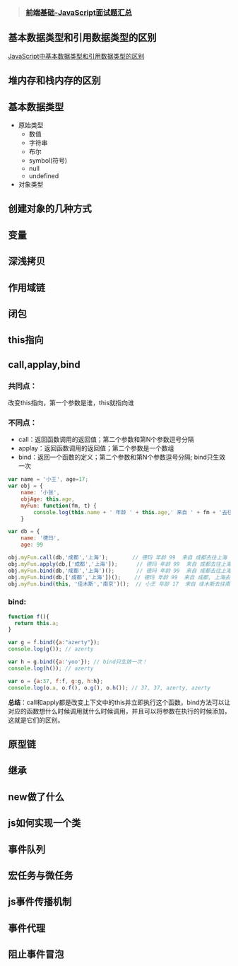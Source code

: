 >  ### [前端基础-JavaScript面试题汇总](https://www.jianshu.com/p/7e71c123b2eb)
 
## 基本数据类型和引用数据类型的区别
[JavaScript中基本数据类型和引用数据类型的区别](https://www.cnblogs.com/cxying93/p/6106469.html)

## 堆内存和栈内存的区别
## 基本数据类型
+ 原始类型
    - 数值
    - 字符串
    - 布尔
    - symbol(符号)
    - null
    - undefined
+ 对象类型
## 创建对象的几种方式

## 变量

## 深浅拷贝

## 作用域链

## 闭包

## this指向

## call,applay,bind
### 共同点：
改变this指向，第一个参数是谁，this就指向谁
### 不同点：
+ call：返回函数调用的返回值；第二个参数和第N个参数逗号分隔
+ applay：返回函数调用的返回值；第二个参数是一个数组
+ bind：返回一个函数的定义；第二个参数和第N个参数逗号分隔; bind只生效一次
```js
var name = '小王', age=17;
var obj = {
    name: '小张',
    objAge: this.age,
    myFun: function(fm, t) {
        console.log(this.name + ' 年龄 ' + this.age,' 来自 ' + fm + '去往' + t);
    }

var db = {
    name: '德玛',
    age: 99

obj.myFun.call(db,'成都','上海');　　　　 // 德玛 年龄 99  来自 成都去往上海
obj.myFun.apply(db,['成都','上海']);      // 德玛 年龄 99  来自 成都去往上海  
obj.myFun.bind(db,'成都','上海')();       // 德玛 年龄 99  来自 成都去往上海
obj.myFun.bind(db,['成都','上海'])();　　 // 德玛 年龄 99  来自 成都, 上海去往 undefined
obj.myFun.bind(this, '佳木斯','南京')();  // 小王 年龄 17  来自 佳木斯去往南京
```

### **bind:**
```js
function f(){
  return this.a;
}

var g = f.bind({a:"azerty"});
console.log(g()); // azerty

var h = g.bind({a:'yoo'}); // bind只生效一次！
console.log(h()); // azerty

var o = {a:37, f:f, g:g, h:h};
console.log(o.a, o.f(), o.g(), o.h()); // 37, 37, azerty, azerty
```

**总结**：call和apply都是改变上下文中的this并立即执行这个函数，bind方法可以让对应的函数想什么时候调用就什么时候调用，并且可以将参数在执行的时候添加，这就是它们的区别。

## 原型链

## 继承

## new做了什么

## js如何实现一个类

## 事件队列

## 宏任务与微任务

## js事件传播机制

## 事件代理

## 阻止事件冒泡

## 